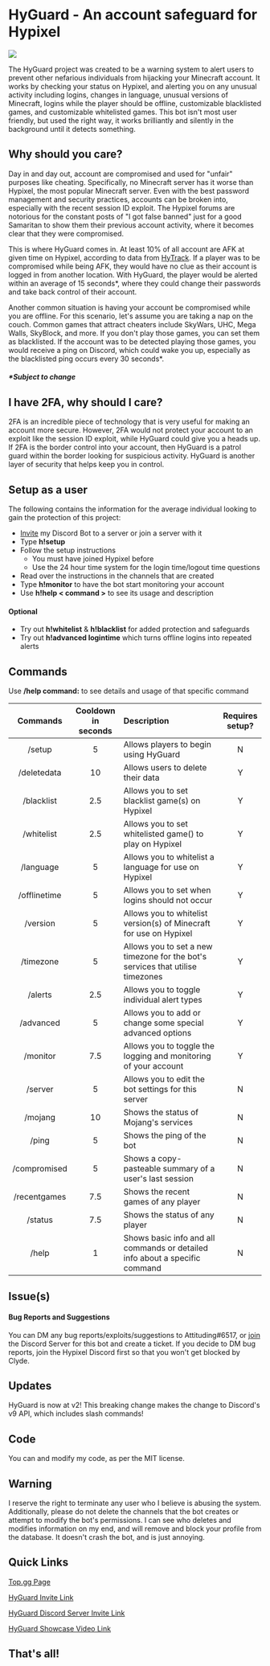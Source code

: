 # HyGuard - An account safeguard for Hypixel

![](https://i.imgur.com/41sPQS8.png)

The HyGuard project was created to be a warning system to alert users to prevent other nefarious individuals from hijacking your Minecraft account. It works by checking your status on Hypixel, and alerting you on any unusual activity including logins, changes in language, unusual versions of Minecraft, logins while the player should be offline, customizable blacklisted games, and customizable whitelisted games. This bot isn't most user friendly, but used the right way, it works brilliantly and silently in the background until it detects something.

## Why should you care?
Day in and day out, account are compromised and used for "unfair" purposes like cheating. Specifically, no Minecraft server has it worse than Hypixel, the most popular Minecraft server. Even with the best password management and security practices, accounts can be broken into, especially with the recent session ID exploit. The Hypixel forums are notorious for the constant posts of "I got false banned" just for a good Samaritan to show them their previous account activity, where it becomes clear that they were compromised.

This is where HyGuard comes in. At least 10% of all account are AFK at given time on Hypixel, according to data from [HyTrack](https://hytrack.me/). If a player was to be compromised while being AFK, they would have no clue as their account is logged in from another location. With HyGuard, the player would be alerted within an average of 15 seconds*, where they could change their passwords and take back control of their account.

Another common situation is having your account be compromised while you are offline. For this scenario, let's assume you are taking a nap on the couch. Common games that attract cheaters include SkyWars, UHC, Mega Walls, SkyBlock, and more. If you don't play those games, you can set them as blacklisted. If the account was to be detected playing those games, you would receive a ping on Discord, which could wake you up, especially as the blacklisted ping occurs every 30 seconds*.
##### *Subject to change
## I have 2FA, why should I care?
2FA is an incredible piece of technology that is very useful for making an account more secure. However, 2FA would not protect your account to an exploit like the session ID exploit, while HyGuard could give you a heads up. If 2FA is the border control into your account, then HyGuard is a patrol guard within the border looking for suspicious activity. HyGuard is another layer of security that helps keep you in control.
## Setup as a user
The following contains the information for the average individual looking to gain the protection of this project:

 - [Invite](https://discord.com/api/oauth2/authorize?client_id=841021942249422868&permissions=268528656&scope=bot%20applications.commands) my Discord Bot to a server or join a server with it
 - Type **h!setup**
 - Follow the setup instructions
   - You must have joined Hypixel before
   - Use the 24 hour time system for the login time/logout time questions
 - Read over the instructions in the channels that are created
 - Type **h!monitor** to have the bot start monitoring your account
 - Use **h!help < command >** to see its usage and description
 #### Optional
 - Try out **h!whitelist** & **h!blacklist** for added protection and safeguards
 - Try out **h!advanced logintime** which turns offline logins into repeated alerts
## Commands

Use **/help command:<command>** to see details and usage of that specific command

|    Commands   | Cooldown<br>in seconds |                                   Description                                  | Requires<br>setup? |
|:-------------:|:----------------------:|:------------------------------------------------------------------------------|:------------------:|
| /setup        | 5                      | Allows players to begin using HyGuard                                          | N                  |
| /deletedata   | 10                     | Allows users to delete their data                                              | Y                  |
| /blacklist    | 2.5                    | Allows you to set blacklist game(s) on Hypixel                                 | Y                  |
| /whitelist    | 2.5                    | Allows you to set whitelisted game() to play on Hypixel                        | Y                  |
| /language     | 5                      | Allows you to whitelist a language for use on Hypixel                          | Y                  |
| /offlinetime  | 5                      | Allows you to set when logins should not occur                                 | Y                  |
| /version      | 5                      | Allows you to whitelist version(s) of Minecraft for use on Hypixel             | Y                  |
| /timezone     | 5                      | Allows you to set a new timezone for the bot's services that utilise timezones | Y                  |
| /alerts       | 2.5                    | Allows you to toggle individual alert types                                    | Y                  |
| /advanced     | 5                      | Allows you to add or change some special advanced options                      | Y                  |
| /monitor      | 7.5                    | Allows you to toggle the logging and monitoring of your account                | Y                  |
| /server       | 5                      | Allows you to edit the bot settings for this server                            | N                  |
| /mojang       | 10                     | Shows the status of Mojang's services                                          | N                  |
| /ping         | 5                      | Shows the ping of the bot                                                      | N                  |
| /compromised  | 5                      | Shows a copy-pasteable summary of a user's last session                        | N                  |
| /recentgames  | 7.5                    | Shows the recent games of any player                                           | N                  |
| /status       | 7.5                    | Shows the status of any player                                                 | N                  |
| /help         | 1                      | Shows basic info and all commands or detailed info about a specific command    | N                  |

## Issue(s)
#### Bug Reports and Suggestions
You can DM any bug reports/exploits/suggestions to Attituding#6517, or [join](https://discord.gg/NacwrAaWgE) the Discord Server for this bot and create a ticket. If you decide to DM bug reports, join the Hypixel Discord first so that you won't get blocked by Clyde.

## Updates

  HyGuard is now at v2! This breaking change makes the change to Discord's v9 API, which includes slash commands!

## Code

You can and modify my code, as per the MIT license.
## Warning
I reserve the right to terminate any user who I believe is abusing the system. Additionally, please do not delete the channels that the bot creates or attempt to modify the bot's permissions. I can see who deletes and modifies information on my end, and will remove and block your profile from the database. It doesn't crash the bot, and is just annoying.

## Quick Links

[Top.gg Page](https://top.gg/bot/841021942249422868)

[HyGuard Invite Link](https://discord.com/api/oauth2/authorize?client_id=841021942249422868&permissions=268528656&scope=bot%20applications.commands)

[HyGuard Discord Server Invite Link](https://discord.gg/yMdZsdbaEN)

[HyGuard Showcase Video Link](https://www.youtube.com/watch?v=joipDXbhnIU)

## That's all!
